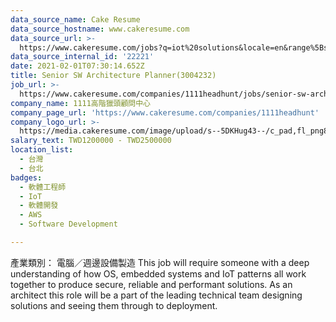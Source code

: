 ```yaml
---
data_source_name: Cake Resume
data_source_hostname: www.cakeresume.com
data_source_url: >-
  https://www.cakeresume.com/jobs?q=iot%20solutions&locale=en&range%5Bsalary_range%5D%5Bmin%5D=1000000
data_source_internal_id: '22221'
date: 2021-02-01T07:30:14.652Z
title: Senior SW Architecture Planner(3004232)
job_url: >-
  https://www.cakeresume.com/companies/1111headhunt/jobs/senior-sw-architecture-planner-3004232
company_name: 1111高階獵頭顧問中心
company_page_url: 'https://www.cakeresume.com/companies/1111headhunt'
company_logo_url: >-
  https://media.cakeresume.com/image/upload/s--5DKHug43--/c_pad,fl_png8,h_200,w_200/v1531993906/jlp8g9p7p6bf58jc0zju.png
salary_text: TWD1200000 - TWD2500000
location_list:
  - 台灣
  - 台北
badges:
  - 軟體工程師
  - IoT
  - 軟體開發
  - AWS
  - Software Development

---
```


產業類別： 電腦／週邊設備製造 This job will require someone with a deep understanding of how OS, embedded systems and IoT patterns all work together to produce secure, reliable and performant solutions. As an architect this role will be a part of the leading technical team designing solutions and seeing them through to deployment.